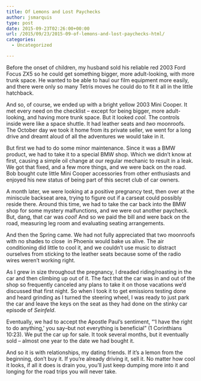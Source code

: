 ```yaml
---
title: Of Lemons and Lost Paychecks
author: jsmarquis
type: post
date: 2015-09-23T02:26:00+00:00
url: /2015/09/23/2015-09-of-lemons-and-lost-paychecks-html/
categories:
  - Uncategorized

---
```

Before the onset of children, my husband sold his reliable red 2003 Ford Focus ZX5 so he could get something bigger, more adult-looking, with more trunk space. He wanted to be able to haul our film equipment more easily, and there were only so many Tetris moves he could do to fit it all in the little hatchback.

And so, of course, we ended up with a bright yellow 2003 Mini Cooper. It met every need on the checklist &#8211; except for being bigger, more adult-looking, and having more trunk space. But it looked _cool._ The controls inside were like a space shuttle. It had leather seats and _two_ moonroofs. The October day we took it home from its private seller, we went for a long drive and dreamt aloud of all the adventures we would take in it.

But first we had to do some minor maintenance. Since it was a BMW product, we had to take it to a special BMW shop. Which we didn&#8217;t know at first, causing a simple oil change at our regular mechanic to result in a leak. We got that fixed, and a few more things, and we were back on the road. Bob bought cute little Mini Cooper accessories from other enthusiasts and enjoyed his new status of being part of this secret club of car owners.

A month later, we were looking at a positive pregnancy test, then over at the miniscule backseat area, trying to figure out if a carseat could possibly reside there. Around this time, we had to take the car back into the BMW shop for some mystery malfunctions, and we were out another paycheck. But, dang, that car was _cool!_ And so we paid the bill and were back on the road, measuring leg room and evaluating seating arrangements.&nbsp;

And then the Spring came. We had not fully appreciated that two moonroofs with no shades to close&nbsp; in Phoenix would bake us alive. The air conditioning did little to cool it, and we couldn&#8217;t use music to distract ourselves from sticking to the leather seats because some of the radio wires weren&#8217;t working right.

As I grew in size throughout the pregnancy, I dreaded riding/roasting in the car and then climbing up out of it. The fact that the car was in and out of the shop so frequently canceled any plans to take it on those vacations we&#8217;d discussed that first night. So when I took it to get emissions testing done and heard grinding as I turned the steering wheel, I was ready to just park the car and leave the keys on the seat as they had done on the stinky car episode of _Seinfeld_.

Eventually, we had to accept the Apostle Paul&#8217;s sentiment, &#8220;&#8216;I have the right to do anything,&#8217; you say&#8211;but not everything is beneficial&#8221; (1 Corinthians 10:23). We put the car up for sale. It took several months, but it eventually sold &#8211; almost one year to the date we had bought it. 

And so it is with relationships, my dating friends. If it&#8217;s a lemon from the beginning, don&#8217;t buy it. If you&#8217;re already driving it, sell it. No matter how cool it looks, if all it does is drain you, you&#8217;ll just keep dumping more into it and longing for the road trips you will never take.